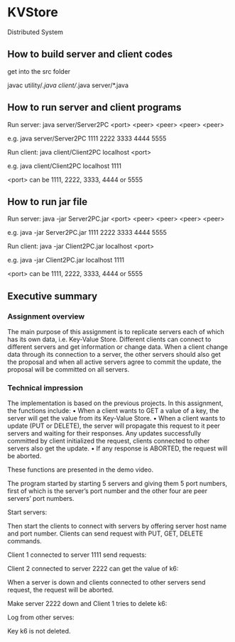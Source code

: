 # KVStore
Distributed System

## How to build server and client codes

get into the src folder

javac utility/*.java client/*.java server/*.java

## How to run server and client programs

Run server:
java server/Server2PC \<port> \<peer> \<peer> \<peer> \<peer>

e.g. java server/Server2PC 1111 2222 3333 4444 5555

Run client:
java client/Client2PC localhost \<port>

e.g. java client/Client2PC localhost 1111
  
\<port> can be 1111, 2222, 3333, 4444 or 5555
  
## How to run jar file

Run server:
java -jar Server2PC.jar \<port> \<peer> \<peer> \<peer> \<peer>

e.g. java -jar Server2PC.jar 1111 2222 3333 4444 5555 

Run client:
java -jar Client2PC.jar localhost \<port>

e.g. java -jar Client2PC.jar localhost 1111
  
\<port> can be 1111, 2222, 3333, 4444 or 5555

## Executive summary
### Assignment overview
The main purpose of this assignment is to replicate servers each of which has its own data, i.e. Key-Value Store. Different clients can connect to different servers and get information or change data. When a client change data through its connection to a server, the other servers should also get the proposal and when all active servers agree to commit the update, the proposal will be committed on all servers.

### Technical impression
The implementation is based on the previous projects. In this assignment, the functions include:
•	When a client wants to GET a value of a key, the server will get the value from its Key-Value Store.
•	When a client wants to update (PUT or DELETE), the server will propagate this request to it peer servers and waiting for their responses. Any updates successfully committed by client initialized the request, clients connected to other servers also get the update.
•	If any response is ABORTED, the request will be aborted. 

These functions are presented in the demo video.

The program started by starting 5 servers and giving them 5 port numbers, first of which is the server’s port number and the other four are peer servers’ port numbers.

Start servers:
 
 
 
 
 


Then start the clients to connect with servers by offering server host name and port number. Clients can send request with PUT, GET, DELETE commands.

Client 1 connected to server 1111 send requests:
 
 

Client 2 connected to server 2222 can get the value of k6:
 
 

When a server is down and clients connected to other servers send request, the request will be aborted.

Make server 2222 down and Client 1 tries to delete k6:
 

Log from other serves:
 

Key k6 is not deleted.
 
